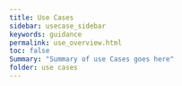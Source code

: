 ```yaml
---
title: Use Cases
sidebar: usecase_sidebar
keywords: guidance
permalink: use_overview.html
toc: false
Summary: "Summary of use Cases goes here"
folder: use cases
---
```

